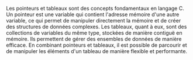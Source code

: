 Les pointeurs et tableaux sont des concepts fondamentaux en langage C. Un pointeur est une variable qui contient l'adresse mémoire d'une autre variable, ce qui permet de manipuler directement la mémoire et de créer des structures de données complexes. Les tableaux, quant à eux, sont des collections de variables du même type, stockées de manière contiguë en mémoire. Ils permettent de gérer des ensembles de données de manière efficace. En combinant pointeurs et tableaux, il est possible de parcourir et de manipuler les éléments d'un tableau de manière flexible et performante.